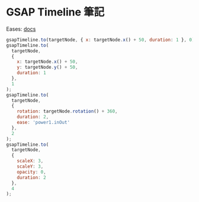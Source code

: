 # GSAP Timeline 筆記

Eases: [docs](https://gsap.com/docs/v3/Eases)

```javascript
gsapTimeline.to(targetNode, { x: targetNode.x() + 50, duration: 1 }, 0);
gsapTimeline.to(
  targetNode,
  {
    x: targetNode.x() + 50,
    y: targetNode.y() + 50,
    duration: 1
  },
  1
);
gsapTimeline.to(
  targetNode,
  {
    rotation: targetNode.rotation() + 360,
    duration: 2,
    ease: 'power1.inOut'
  },
  2
);
gsapTimeline.to(
  targetNode,
  {
    scaleX: 3,
    scaleY: 3,
    opacity: 0,
    duration: 2
  },
  4
);
```
